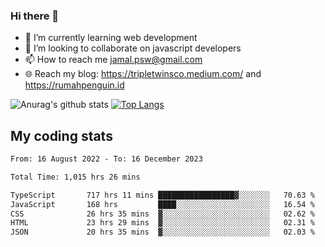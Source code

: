 ### Hi there 👋

<!--
**padepokanpenguin/padepokanpenguin** is a ✨ _special_ ✨ repository because its `README.md` (this file) appears on your GitHub profile.
-->

- 🌱 I’m currently learning  web development
- 👯 I’m looking to collaborate on javascript developers
- 📫 How to reach me jamal.psw@gmail.com
- 🌐 Reach my blog:
   https://tripletwinsco.medium.com/ and
   https://rumahpenguin.id

![Anurag's github stats](https://github-readme-stats.vercel.app/api?username=padepokanpenguin&count_private=true&disable_animations=false&show_icons=true&theme=default)
[![Top Langs](https://github-readme-stats.vercel.app/api/top-langs/?username=padepokanpenguin&theme=default&layout=compact)](https://github.com/padepokanpenguin)

## My coding stats

<!--START_SECTION:waka-->

```txt
From: 16 August 2022 - To: 16 December 2023

Total Time: 1,015 hrs 26 mins

TypeScript       717 hrs 11 mins █████████████████▓░░░░░░░   70.63 %
JavaScript       168 hrs         ████░░░░░░░░░░░░░░░░░░░░░   16.54 %
CSS              26 hrs 35 mins  ▓░░░░░░░░░░░░░░░░░░░░░░░░   02.62 %
HTML             23 hrs 29 mins  ▓░░░░░░░░░░░░░░░░░░░░░░░░   02.31 %
JSON             20 hrs 35 mins  ▓░░░░░░░░░░░░░░░░░░░░░░░░   02.03 %
```

<!--END_SECTION:waka-->


